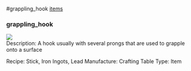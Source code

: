 #grappling_hook
<a href="/posts/wiki/items">items</a>
<div class="iteminfo">
<h3>grappling_hook</h3>
<img class="pixelimage" src="https://dragon-force-studio.com/images/EF_wiki/grappling_hook.png">

</div>
Description:  A hook usually with several prongs that are used to grapple onto a surface

Recipe:  Stick, Iron Ingots, Lead
Manufacture: Crafting Table
Type:  Item